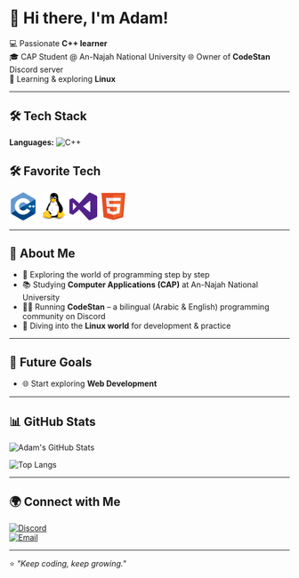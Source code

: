 # 👋 Hi there, I'm Adam!  

💻 Passionate **C++ learner**  
🎓 CAP Student @ An-Najah National University
🌐 Owner of **CodeStan** Discord server  
🐧 Learning & exploring **Linux**  

---

## 🛠️ Tech Stack  

**Languages:** ![C++](https://img.shields.io/badge/C++-00599C?style=for-the-badge&logo=cplusplus&logoColor=white)  
 
## 🛠️ Favorite Tech

<p float="left">
  <img src="https://raw.githubusercontent.com/devicons/devicon/master/icons/cplusplus/cplusplus-original.svg" width="50" title="C++" />
  <img src="https://raw.githubusercontent.com/devicons/devicon/master/icons/linux/linux-original.svg" width="50" title="Linux" />
  <img src="https://raw.githubusercontent.com/devicons/devicon/master/icons/visualstudio/visualstudio-plain.svg" width="50" title="VS Code" />
  <img src="https://raw.githubusercontent.com/devicons/devicon/master/icons/html5/html5-original.svg" width="50" title="HTML5" />
</p>




---

## 📌 About Me  
- 🚀 Exploring the world of programming step by step  
- 📚 Studying **Computer Applications (CAP)** at An-Najah National University  
- 👨‍💻 Running **CodeStan** – a bilingual (Arabic & English) programming community on Discord  
- 🐧 Diving into the **Linux world** for development & practice  

---

## 🎯 Future Goals  
- 🌐 Start exploring **Web Development**  

---

## 📊 GitHub Stats  
![Adam's GitHub Stats](https://github-readme-stats.vercel.app/api?username=adamsaa1300&show_icons=true&theme=radical)  

![Top Langs](https://github-readme-stats.vercel.app/api/top-langs/?username=adamsaa1300&layout=compact&theme=radical)  

---

## 🌍 Connect with Me  
[![Discord](https://img.shields.io/badge/Discord-5865F2?style=for-the-badge&logo=discord&logoColor=white)](https://discord.gg/4UcKmza59J)  
[![Email](https://img.shields.io/badge/Email-D14836?style=for-the-badge&logo=gmail&logoColor=white)](mailto:adamsaa1300@gmail.com)  

---
⭐️ *"Keep coding, keep growing."*
